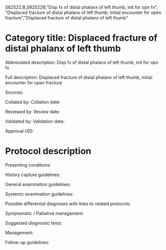 S62522,B,S62522B,"Disp fx of distal phalanx of left thumb, init for opn fx", "Displaced fracture of distal phalanx of left thumb, initial encounter for open fracture","Displaced fracture of distal phalanx of left thumb"
# Category title: Displaced fracture of distal phalanx of left thumb

Abbreviated description: Disp fx of distal phalanx of left thumb, init for opn fx

Full description: Displaced fracture of distal phalanx of left thumb, initial encounter for open fracture

Sources:

Collated by:
Collation date:

Reviewed by:
Review date:

Validated by:
Validation date:

Approval UID:

# Protocol description

Presenting conditions:

History capture guidelines:

General examination guidelines:

Systemic examination guidelines:

Possible differential diagnoses with links to related protocols:

Symptomatic / Palliative management:

Suggested diagnostic tests:

Management:

Follow-up guidelines:
